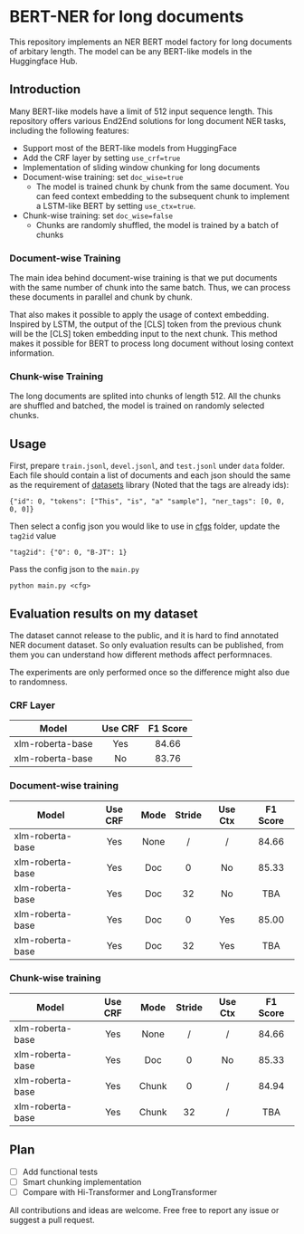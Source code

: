 
# BERT-NER for long documents
This repository implements an NER BERT model factory for long documents of arbitary length. The model can be any BERT-like models in the Huggingface Hub. 

## Introduction

Many BERT-like models have a limit of 512 input sequence length. This repository offers various End2End solutions for long document NER tasks, including the following features:
- Support most of the BERT-like models from HuggingFace 
- Add the CRF layer by setting `use_crf=true`
- Implementation of sliding window chunking for long documents
- Document-wise training: set `doc_wise=true`
    - The model is trained chunk by chunk from the same document. You can feed context embedding to the subsequent chunk to implement a LSTM-like BERT by setting `use_ctx=true`.
- Chunk-wise training: set `doc_wise=false`
    - Chunks are randomly shuffled, the model is trained by a batch of chunks

### Document-wise Training

The main idea behind document-wise training is that we put documents with the same number of chunk into the same batch. Thus, we can process these documents in parallel and chunk by chunk.

That also makes it possible to apply the usage of context embedding. Inspired by LSTM, the output of the [CLS] token from the previous chunk will be the [CLS] token embedding input to the next chunk. This method makes it possible for BERT to process long document without losing context information.

### Chunk-wise Training

The long documents are splited into chunks of length 512. All the chunks are shuffled and batched, the model is trained on randomly selected chunks. 

## Usage

First, prepare `train.jsonl`, `devel.jsonl`, and `test.jsonl` under `data` folder. Each file should contain a list of documents and each json should the same as the requirement of [datasets](https://huggingface.co/docs/datasets/index) library (Noted that the tags are already ids):

```
{"id": 0, "tokens": ["This", "is", "a" "sample"], "ner_tags": [0, 0, 0, 0]}
```

Then select a config json you would like to use in [cfgs](cfgs) folder, update the `tag2id` value

```
"tag2id": {"O": 0, "B-JT": 1}
```

Pass the config json to the `main.py`

```
python main.py <cfg>
```

## Evaluation results on my dataset

The dataset cannot release to the public, and it is hard to find annotated NER document dataset. So only evaluation results can be published, from them you can understand how different methods affect performnaces.

The experiments are only performed once so the difference might also due to randomness.

### CRF Layer

| Model             | Use CRF | F1 Score |
|-------------------|:-------:|:---------:|
| xlm-roberta-base  |   Yes   |   84.66   |
| xlm-roberta-base  |   No    |   83.76   |

### Document-wise training 

| Model             | Use CRF |  Mode  | Stride | Use Ctx | F1 Score  |
|-------------------|:-------:|:------:|:------:|:-------:|:---------:|
| xlm-roberta-base  |   Yes   |  None  |   /    |    /    |   84.66   |
| xlm-roberta-base  |   Yes   |  Doc   |   0    |    No   |   85.33   |
| xlm-roberta-base  |   Yes   |  Doc   |   32   |    No   |    TBA    |
| xlm-roberta-base  |   Yes   |  Doc   |   0    |   Yes   |   85.00   |
| xlm-roberta-base  |   Yes   |  Doc   |   32   |   Yes   |    TBA    |

### Chunk-wise training

| Model             | Use CRF |   Mode  | Stride | Use Ctx | F1 Score  |
|-------------------|:-------:|:-------:|:------:|:-------:|:---------:|
| xlm-roberta-base  |   Yes   |   None  |   /    |    /    |   84.66   |
| xlm-roberta-base  |   Yes   |   Doc   |   0    |    No   |   85.33   |
| xlm-roberta-base  |   Yes   |  Chunk  |   0    |    /    |   84.94   |
| xlm-roberta-base  |   Yes   |  Chunk  |   32   |    /    |    TBA    |


## Plan
- [ ] Add functional tests
- [ ] Smart chunking implementation
- [ ] Compare with Hi-Transformer and LongTransformer

All contributions and ideas are welcome. Free free to report any issue or suggest a pull request.
